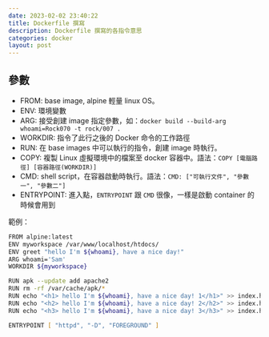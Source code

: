 ```yaml
---
date: 2023-02-02 23:40:22
title: Dockerfile 撰寫
description: Dockerfile 撰寫的各指令意思
categories: docker
layout: post
---
```


## 參數

- FROM: base image, alpine 輕量 linux OS。
- ENV: 環境變數
- ARG: 接受創建 image 指定參數，如：`docker build --build-arg whoami=Rock070 -t rock/007 .`
- WORKDIR: 指令了此行之後的 Docker 命令的工作路徑
- RUN: 在 base images 中可以執行的指令，創建 image 時執行。
- COPY: 複製 Linux 虛擬環境中的檔案至 docker 容器中。語法：`COPY [電腦路徑] [容器路徑(WORKDIR)]`
- CMD: shell script，在容器啟動時執行。語法：`CMD: ["可執行文件", "參數一", "參數二"]`
- ENTRYPOINT:  進入點，`ENTRYPOINT` 跟 `CMD` 很像，一樣是啟動 container 的時候會用到

範例：

```zsh
FROM alpine:latest
ENV myworkspace /var/www/localhost/htdocs/
ENV greet "hello I'm ${whoami}, have a nice day!"
ARG whoami='Sam'
WORKDIR ${myworkspace}

RUN apk --update add apache2
RUN rm -rf /var/cache/apk/*
RUN echo "<h1> hello I'm ${whoami}, have a nice day! 1</h1>" >> index.html
RUN echo "<h2> hello I'm ${whoami}, have a nice day! 2</h2>" >> index.html
RUN echo "<h3> hello I'm ${whoami}, have a nice day! 3</h3>" >> index.html

ENTRYPOINT [ "httpd", "-D", "FOREGROUND" ]
```
